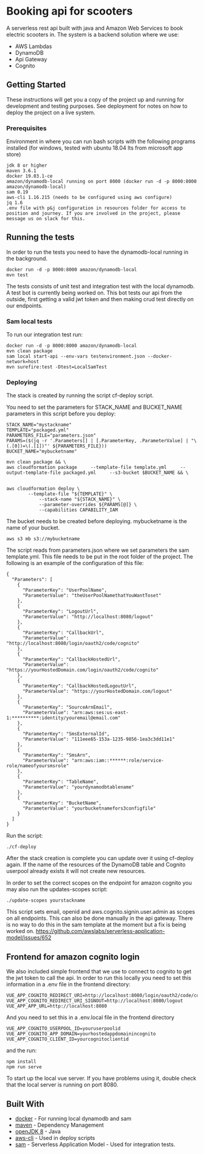 # Booking api for scooters

A serverless rest api built with java and Amazon Web Services to book electric scooters in. 
The system is a backend solution where we use:

* AWS Lambdas
* DynamoDB
* Api Gateway
* Cognito


## Getting Started

These instructions will get you a copy of the project up and running for development and testing purposes. See deployment for notes on how to deploy the project on a live system.

### Prerequisites

Environment in where you can run bash scripts with the following programs installed (for windows, tested with ubuntu 18.04 lts from microsoft app store) 

```
jdk 8 or higher
maven 3.6.1
docker 19.03.1-ce
amazon/dynamodb-local running on port 8000 (docker run -d -p 8000:8000 amazon/dynamodb-local)
sam 0.19
aws-cli 1.16.215 (needs to be configured using aws configure)
jq 1.6
.env file with p&j configuration in resources folder for access to position and journey. If you are involved in the project, please message us on slack for this.
```


## Running the tests

In order to run the tests you need to have the dynamodb-local running in the background. 

```
docker run -d -p 8000:8000 amazon/dynamodb-local
mvn test
```
The tests consists of unit test and integration test with the local dynamodb.
A test bot is currently being worked on. This bot tests our api from the outside, first getting a valid jwt token
and then making crud test directly on our endpoints.

### Sam local tests

To run our integration test run:

```
docker run -d -p 8000:8000 amazon/dynamodb-local
mvn clean package
sam local start-api --env-vars testenvironment.json --docker-network=host
mvn surefire:test -Dtest=LocalSamTest
```


### Deploying

The stack is created by running the script cf-deploy script.

You need to set the parameters for STACK_NAME and BUCKET_NAME parameters in this script before you deploy:

```
STACK_NAME="mystackname"
TEMPLATE="packaged.yml"
PARAMETERS_FILE="parameters.json"
PARAMS=($(jq -r '.Parameters[] | [.ParameterKey, .ParameterValue] | "\(.[0])=\(.[1])"' ${PARAMETERS_FILE}))
BUCKET_NAME="mybucketname"

mvn clean package && \
aws cloudformation package     --template-file template.yml     --output-template-file packaged.yml     --s3-bucket $BUCKET_NAME && \


aws cloudformation deploy \
	    --template-file "${TEMPLATE}" \
	        --stack-name "${STACK_NAME}" \
		    --parameter-overrides ${PARAMS[@]} \
		    --capabilities CAPABILITY_IAM

```

The bucket needs to be created before deploying. mybucketname is the name of your bucket.

```
aws s3 mb s3://mybucketname

```

The script reads from parameters.json where we set parameters the sam template.yml. 
This file needs to be put in the root folder of the project. 
The following is an example of the configuration of this file:

```
{
  "Parameters": [
    {
      "ParameterKey": "UserPoolName",
      "ParameterValue": "theUserPoolNamethatYouWantToset"
    },
    {
      "ParameterKey": "LogoutUrl",
      "ParameterValue": "http://localhost:8080/logout"
    },
    {
      "ParameterKey": "CallbackUrl",
      "ParameterValue": "http://localhost:8080/login/oauth2/code/cognito"
    },
    {
      "ParameterKey": "CallbackHostedUrl",
      "ParameterValue": "https://yourHostedDomain.com/login/oauth2/code/cognito"
    },
    {
      "ParameterKey": "CallbackHostedLogoutUrl",
      "ParameterValue": "https://yourHostedDomain.com/logout"
    },
    {
      "ParameterKey": "SourceArnEmail",
      "ParameterValue": "arn:aws:ses:us-east-1:**********:identity/youremail@email.com"
    },
    {
      "ParameterKey": "SmsExternalId",
      "ParameterValue": "111eee65-153a-1235-9856-1ea3c3dd11e1"
    },
    {
      "ParameterKey": "SmsArn",
      "ParameterValue": "arn:aws:iam::******:role/service-role/nameofyoursmsrole"
    },
    {
      "ParameterKey": "TableName",
      "ParameterValue": "yourdynamodbtablename"
    },
    {
      "ParameterKey": "BucketName",
      "ParameterValue": "yourbucketnamefors3configfile"
    }
  ]
}

```

Run the script:

```
./cf-deploy
```

After the stack creation is complete you can update over it using cf-deploy again. If the name of the 
resources of the DynamoDB table and Cognito userpool already exists it will not create new resources.

In order to set the correct scopes on the endpoint for amazon cognito you may also run the
updates-scopes script:

```
./update-scopes yourstackname
```
This script sets email, openid and aws.cognito.signin.user.admin as scopes on all endpoints.
This can also be done manually in the api gateway. There is no way to do this in the sam template at the moment 
but a fix is being worked on. https://github.com/awslabs/serverless-application-model/issues/652

## Frontend for amazon cognito login

We also included simple frontend that we use to connect to cognito to get the jwt token to call the api.
In order to run this locally you need to set this information in a .env file in the frontend directory:

```
VUE_APP_COGNITO_REDIRECT_URI=http://localhost:8080/login/oauth2/code/cognito
VUE_APP_COGNITO_REDIRECT_URI_SIGNOUT=http://localhost:8080/logout
VUE_APP_APP_URL=http://localhost:8080
```
And you need to set this in a .env.local file in the frontend directory
```
VUE_APP_COGNITO_USERPOOL_ID=youruserpoolid
VUE_APP_COGNITO_APP_DOMAIN=yourhostedappdomainincognito
VUE_APP_COGNITO_CLIENT_ID=yourcognitoclientid
```
and the run:
```
npm install
npm run serve
```
To start up the local vue server.
If you have problems using it, double check that the local server is running on port 8080. 



## Built With

* [docker](https://www.docker.com/) - For running local dynamodb and sam
* [maven](https://maven.apache.org/) - Dependency Management
* [openJDK 8](https://openjdk.java.net/install/) - Java
* [aws-cli](https://aws.amazon.com/cli/) - Used in deploy scripts
* [sam](https://aws.amazon.com/serverless/sam/) - Serverless Application Model - Used for integration tests.
